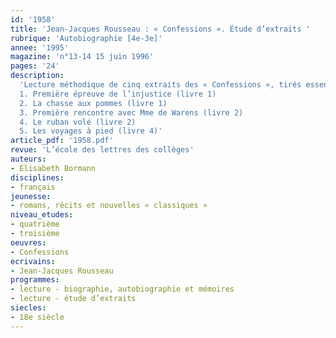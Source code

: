 ```yaml
---
id: '1958'
title: 'Jean-Jacques Rousseau : « Confessions ». Étude d’extraits '
rubrique: 'Autobiographie [4e-3e]'
annee: '1995'
magazine: 'n°13-14 15 juin 1996'
pages: '24'
description: 
  'Lecture méthodique de cinq extraits des « Confessions », tirés essentiellement des livres consacrés à la jeunesse du philosophe. L’attention sera plutôt portée sur l’aspect autobiographique de l’œuvre…
  1. Première épreuve de l’injustice (livre 1)
  2. La chasse aux pommes (livre 1)
  3. Première rencontre avec Mme de Warens (livre 2)
  4. Le ruban volé (livre 2)
  5. Les voyages à pied (livre 4)'
article_pdf: '1958.pdf'
revue: 'L’école des lettres des collèges'
auteurs:
- Élisabeth Bormann
disciplines:
- français
jeunesse:
- romans, récits et nouvelles « classiques »
niveau_etudes:
- quatrième
- troisième
oeuvres:
- Confessions
ecrivains:
- Jean-Jacques Rousseau
programmes:
- lecture - biographie, autobiographie et mémoires
- lecture - étude d’extraits
siecles:
- 18e siècle
---
```

